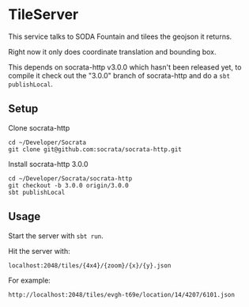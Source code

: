 # TileServer #
This service talks to SODA Fountain and tilees the geojson it returns.

Right now it only does coordinate translation and bounding box.

This depends on socrata-http v3.0.0 which hasn't been released yet, to
compile it check out the "3.0.0" branch of socrata-http and do a
```sbt publishLocal```.

## Setup ##
Clone socrata-http

```
cd ~/Developer/Socrata
git clone git@github.com:socrata/socrata-http.git
```

Install socrata-http 3.0.0

```
cd ~/Developer/Socrata/socrata-http
git checkout -b 3.0.0 origin/3.0.0
sbt publishLocal
```

## Usage ##
Start the server with ```sbt run```.

Hit the server with:

```localhost:2048/tiles/{4x4}/{zoom}/{x}/{y}.json```


For example:

```http://localhost:2048/tiles/evgh-t69e/location/14/4207/6101.json```
